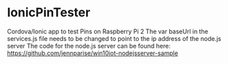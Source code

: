 # IonicPinTester
Cordova/Ionic app to test Pins on Raspberry Pi 2
The var baseUrl in the services.js file needs to be changed to point to the ip address of the node.js server 
The code for the node.js server can be found here: https://github.com/jennparise/win10iot-nodejsserver-sample
